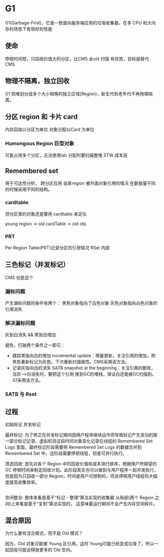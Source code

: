 # G1
G1(Garbage-First)，它是一款面向服务端应用的垃圾收集器，在多 CPU 和大内存的场景下有很好的性能

## 使命
停顿时间短，只回收价值大的分区，比CMS 全old 扫描 有优势，目标是替代 CMS

## 物理不隔离，独立回收
G1 把堆划分成多个大小相等的独立区域(Region)，新生代和老年代不再物理隔离。

## 分区 region 和 卡片 card
内存回收以分区为单位
对象分配以Card 为单位

### Humongous Region 巨型对象
可能占用多个分区，无法使用lab
分配时要扫描整堆 STW
成本高

## Remembered set
用于可达性分析， 跨分区应用
自家region 被外面对象引用的情况 
在数据量不同的时候采用不同的结构。
### cardtable
但分区里的对象还是要用 cardtable 来定位

young region -> old cardTable -> old obj

### PRT
Per Region Table(PRT)记录分区的引用情况
RSet 内部

## 三色标记（并发标记）
CMS 也是这个

### 漏标问题
产生漏标问题的条件有两个： 黑色对象指向了白色对象 灰色对象指向白色对象的引用消失
### 解决漏标问题
灰到白消失 && 黑到白增加

避免，打破两个条件之一即可： 
 - 跟踪黑指向白的增加 incremental update：增量更新，关注引用的增加，把黑色重新标记为灰色，下次重新扫描属性。CMS采用该方法。 
 - 记录灰指向白的消失 SATB snapshot at the beginning：关注引用的删除，当灰–>白消失时，要把这个引用 推到GC的堆栈，保证白还能被GC扫描到。G1采用该方法。

### SATB 与 Rset



## 过程
初始标记
并发标记

最终标记: 为了修正在并发标记期间因用户程序继续运作而导致标记产生变动的那一部分标记记录，虚拟机将这段时间对象变化记录在线程的 Remembered Set Logs 里面，最终标记阶段需要把 Remembered Set Logs 的数据合并到 Remembered Set 中。这阶段需要停顿线程，但是可并行执行。

筛选回收: 首先对各个 Region 中的回收价值和成本进行排序，根据用户所期望的 GC 停顿时间来制定回收计划。此阶段其实也可以做到与用户程序一起并发执行，但是因为只回收一部分 Region，时间是用户可控制的，而且停顿用户线程将大幅度提高收集效率。

## 
空间整合: 整体来看是基于“标记 - 整理”算法实现的收集器
从局部(两个 Region 之间)上来看是基于“复制”算法实现的，
这意味着运行期间不会产生内存空间碎片。


## 混合原因
为什么要有混合模式，而不是 Old 模式？

因为，Old 对象可能被 Young 区引用，这时 Young可能已经变成垃圾了，所以一起回收可能会释放更多的 Old 空间。